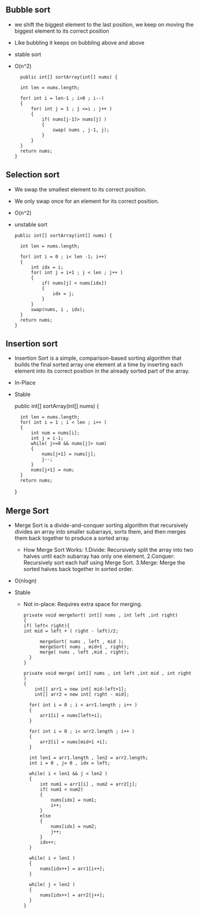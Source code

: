 ## Bubble sort
- we shift the biggest element to the last position, we keep on moving the biggest element to its correct position 
- Like bubbling it keeps on bubbling above and above
- stable sort
- O(n^2)

        public int[] sortArray(int[] nums) {
        
        int len = nums.length;

        for( int i = len-1 ; i>0 ; i--)
        {
            for( int j = 1 ; j <=i ; j++ )
            {
                if( nums[j-1]> nums[j] )
                {
                    swap( nums , j-1, j);
                }
            }
        }
        return nums;
      }


## Selection sort
- We swap the smallest element to its correct position.
- We only swap once for an element for its correct position.
- O(n^2)
- unstable sort

      public int[] sortArray(int[] nums) {

        int len = nums.length;

        for( int i = 0 ; i< len -1; i++)
        {
            int idx = i;
            for( int j = i+1 ; j < len ; j++ )
            {
                if( nums[j] < nums[idx])
                {
                    idx = j;
                }
            }
            swap(nums, i , idx);
        }
        return nums;
      }

## Insertion sort
- Insertion Sort is a simple, comparison-based sorting algorithm that builds the final sorted array one element at a time by inserting each element into its correct position in the already sorted part of the array.
- In-Place
- Stable


    public int[] sortArray(int[] nums) {

        int len = nums.length;
        for( int i = 1 ; i < len ; i++ )
        {
            int num = nums[i];
            int j = i-1;
            while( j>=0 && nums[j]> num)
            {
                nums[j+1] = nums[j];
                j--;
            }
            nums[j+1] = num;
        }
        return nums;

    }


## Merge Sort
- Merge Sort is a divide-and-conquer sorting algorithm that recursively divides an array into smaller subarrays, sorts them, and then merges them back together to produce a sorted array.
  - How Merge Sort Works:
    1.Divide: Recursively split the array into two halves until each subarray has only one element.
    2.Conquer: Recursively sort each half using Merge Sort.
    3.Merge: Merge the sorted halves back together in sorted order.

 - O(nlogn)
- Stable
  - Not in-place: Requires extra space for merging.

        private void mergeSort( int[] nums , int left ,int right)
        {
        if( left< right){
        int mid = left + ( right - left)/2;

              mergeSort( nums , left , mid );
              mergeSort( nums , mid+1 , right);
              merge( nums , left ,mid , right);
          }
        }
  
        private void merge( int[] nums , int left ,int mid , int right )
        {
            int[] arr1 = new int[ mid-left+1];
            int[] arr2 = new int[ right - mid];

          for( int i = 0 ; i < arr1.length ; i++ )
          {
              arr1[i] = nums[left+i];
          }

          for( int i = 0 ; i< arr2.length ; i++ )
          {
              arr2[i] = nums[mid+1 +i];
          }

          int len1 = arr1.length , len2 = arr2.length;
          int i = 0 , j= 0 , idx = left;

          while( i < len1 && j < len2 )
          {
              int num1 = arr1[i] , num2 = arr2[j];
              if( num1 < num2)
              {
                  nums[idx] = num1;
                  i++;
              }
              else
              {
                  nums[idx] = num2;
                  j++;
              }
              idx++;
          }

          while( i < len1 )
          {
              nums[idx++] = arr1[i++];
          }

          while( j < len2 )
          {
              nums[idx++] = arr2[j++];
          }
        }


